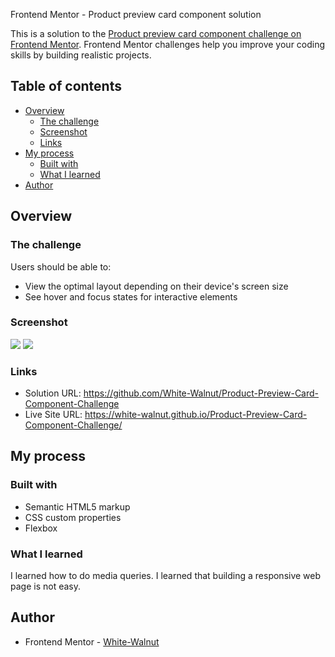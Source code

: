  Frontend Mentor - Product preview card component solution

This is a solution to the [Product preview card component challenge on Frontend Mentor](https://www.frontendmentor.io/challenges/product-preview-card-component-GO7UmttRfa). Frontend Mentor challenges help you improve your coding skills by building realistic projects. 

## Table of contents

- [Overview](#overview)
  - [The challenge](#the-challenge)
  - [Screenshot](#screenshot)
  - [Links](#links)
- [My process](#my-process)
  - [Built with](#built-with)
  - [What I learned](#what-i-learned)
- [Author](#author)




## Overview

### The challenge

Users should be able to:

- View the optimal layout depending on their device's screen size
- See hover and focus states for interactive elements

### Screenshot

![](./screenshot-preview-card.jpeg)
![](./screenshot-375px-width.jpeg)

### Links

- Solution URL: https://github.com/White-Walnut/Product-Preview-Card-Component-Challenge
- Live Site URL: https://white-walnut.github.io/Product-Preview-Card-Component-Challenge/

## My process

### Built with

- Semantic HTML5 markup
- CSS custom properties
- Flexbox

### What I learned

I learned how to do media queries. I learned that building a responsive web page is not easy. 


## Author

- Frontend Mentor - [White-Walnut](https://www.frontendmentor.io/profile/White-Walnut)
